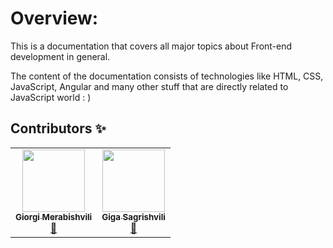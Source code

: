 # Overview:
This is a documentation that covers all major topics about Front-end development in general.

The content of the documentation consists of technologies like HTML, CSS, JavaScript, Angular and many other stuff that are directly related to JavaScript world : )

## Contributors ✨
<!-- ALL-CONTRIBUTORS-LIST:START - Do not remove or modify this section -->
<!-- prettier-ignore-start -->
<!-- markdownlint-disable -->
<table>
  <tr>
    <td align="center"><a href="https://github.com/gmerabishvili"><img src="https://avatars.githubusercontent.com/u/13429992?s=400&u=c58b344ad63b30e56d7f603e65c991d1715d2804&v=4" width="100px;" alt=""/><br /><sub><b>Giorgi Merabishvili</b></sub></a><br /><a href="https://www.linkedin.com/in/gio-mera/" title="Reach out">📢</a></td>
    <td align="center"><a href="https://github.com/1gig0"><img src="https://avatars.githubusercontent.com/u/18068148?s=400&u=e9de240e5c5186a7bb037f22049886be3b009ed0&v=4" width="100px;" alt=""/><br /><sub><b>Giga Sagrishvili</b></sub></a><br /><a href="https://www.linkedin.com/in/giga-sagrishvili-259841111/" title="Reach out">📢</a></td>
</table>
